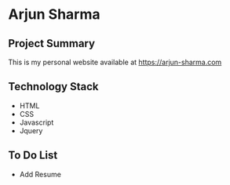 # Arjun Sharma


## Project Summary

This is my personal website available at https://arjun-sharma.com

## Technology Stack

* HTML
* CSS
* Javascript
* Jquery

## To Do List

* Add Resume
